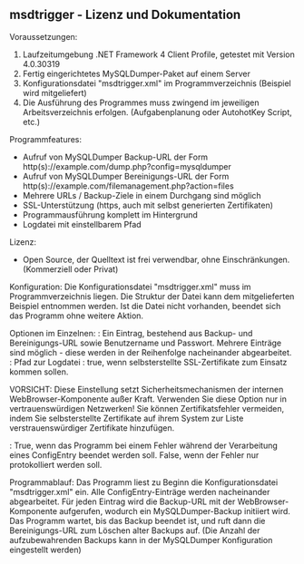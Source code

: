 msdtrigger - Lizenz und Dokumentation
-----------------------------------------------------------------------------

Voraussetzungen:
1. Laufzeitumgebung .NET Framework 4 Client Profile, getestet mit Version 4.0.30319
2. Fertig eingerichtetes MySQLDumper-Paket auf einem Server
3. Konfigurationsdatei "msdtrigger.xml" im Programmverzeichnis (Beispiel wird mitgeliefert)
4. Die Ausführung des Programmes muss zwingend im jeweiligen Arbeitsverzeichnis erfolgen. (Aufgabenplanung oder AutohotKey Script, etc.)

Programmfeatures:
 - Aufruf von MySQLDumper Backup-URL der Form http(s)://example.com/dump.php?config=mysqldumper
 - Aufruf von MySQLDumper Bereinigungs-URL der Form http(s)://example.com/filemanagement.php?action=files
 - Mehrere URLs / Backup-Ziele in einem Durchgang sind möglich
 - SSL-Unterstützung (https, auch mit selbst generierten Zertifikaten)
 - Programmausführung komplett im Hintergrund
 - Logdatei mit einstellbarem Pfad

Lizenz:
 - Open Source, der Quelltext ist frei verwendbar, ohne Einschränkungen. (Kommerziell oder Privat)
 
Konfiguration:
Die Konfigurationsdatei "msdtrigger.xml" muss im Programmverzeichnis liegen.
Die Struktur der Datei kann dem mitgelieferten Beispiel entnommen werden.
Ist die Datei nicht vorhanden, beendet sich das Programm ohne weitere Aktion.


Optionen im Einzelnen:
<ConfigEntry>: Ein Eintrag, bestehend aus Backup- und Bereinigungs-URL sowie Benutzername und Passwort. 
Mehrere Einträge sind möglich - diese werden in der Reihenfolge nacheinander abgearbeitet.
<LogFile>: Pfad zur Logdatei
<DisableCertValidation>: true, wenn selbsterstellte SSL-Zertifikate zum Einsatz kommen sollen.

VORSICHT: Diese Einstellung setzt Sicherheitsmechanismen der internen WebBrowser-Komponente außer Kraft.
Verwenden Sie diese Option nur in vertrauenswürdigen Netzwerken! Sie können Zertifikatsfehler vermeiden,
indem Sie selbsterstellte Zertifikate auf ihrem System zur Liste verstrauenswürdiger Zertifikate hinzufügen.

<ResumeOnError>: True, wenn das Programm bei einem Fehler während der Verarbeitung eines ConfigEntry beendet werden soll. False, wenn der Fehler nur protokolliert werden soll.

Programmablauf:
Das Programm liest zu Beginn die Konfigurationsdatei "msdtrigger.xml" ein. Alle ConfigEntry-Einträge werden nacheinander abgearbeitet.
Für jeden Eintrag wird die Backup-URL mit der WebBrowser-Komponente aufgerufen, wodurch ein MySQLDumper-Backup initiiert wird.
Das Programm wartet, bis das Backup beendet ist, und ruft dann die Bereinigungs-URL zum Löschen alter Backups auf.
(Die Anzahl der aufzubewahrenden Backups kann in der MySQLDumper Konfiguration eingestellt werden)
